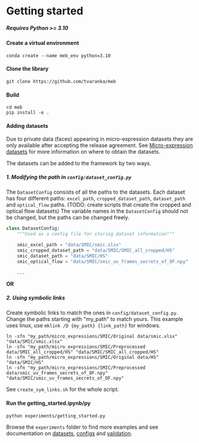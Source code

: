 # Getting started

##### Requires Python >= 3.10

#### Create a virtual environment
```shell
conda create --name meb_env python=3.10
```

#### Clone the library

```shell
git clone https://github.com/tvaranka/meb
```

#### Build

```shell
cd meb
pip install -e .
```

#### Adding datasets
Due to private data (faces) appearing in micro-expression datasets they are only available after accepting the release agreement. See [Micro-expression datasets](micro_expression_datasets.md) for more information on where to obtain the datasets. 

The datasets can be added to the framework by two ways.
##### 1. Modifying the path in `config/dataset_config.py`

The `DatasetConfig` consists of all the paths to the datasets. Each dataset has four different paths: `excel_path`, `cropped_dataset_path`, `dataset_path` and `optical_flow` paths. (TODO: create scripts that create the cropped and optical flow datasets) The variable names in the `DatasetConfig` should not be changed, but the paths can be changed freely.

```python
class DatasetConfig:
    """Used as a config file for storing dataset information"""

    smic_excel_path = "data/SMIC/smic.xlsx"
    smic_cropped_dataset_path = "data/SMIC/SMIC_all_cropped/HS"
    smic_dataset_path = "data/SMIC/HS"
    smic_optical_flow = "data/SMIC/smic_uv_frames_secrets_of_OF.npy"
  
    ...
```
**OR**
##### 2. Using symbolic links
Create symbolic links to match the ones in `config/dataset_config.py`. Change the paths starting with "my_path" to match yours. This example uses linux, use `mklink /D {my_path} {link_path}` for windows.
```shell
ln -sfn "my_path/micro_expressions/SMIC/Original data/smic.xlsx" "data/SMIC/smic.xlsx"
ln -sfn "my_path/micro_expressions/SMIC/Preprocessed data/SMIC_all_cropped/HS" "data/SMIC/SMIC_all_cropped/HS"
ln -sfn "my_path/micro_expressions/SMIC/Original data/HS" "data/SMIC/HS"
ln -sfn "my_path/micro_expressions/SMIC/Preprocessed data/smic_uv_frames_secrets_of_OF.npy" "data/SMIC/smic_uv_frames_secrets_of_OF.npy"
```
See `create_sym_links.sh` for the whole script.

#### Run the getting_started.ipynb/py
```shell
python experiments/getting_started.py
```

Browse the `experiments` folder to find more examples and see documentation on [datasets](datasets.md), [configs](config.md) and [validation](validation.md).

